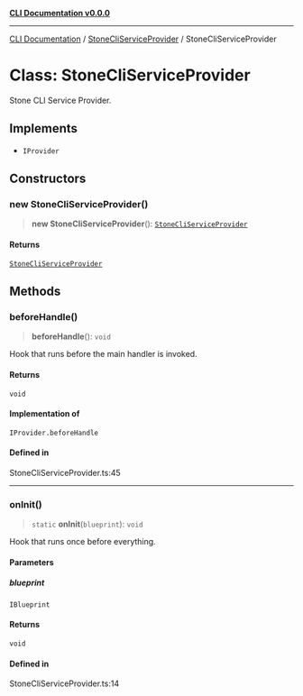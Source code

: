 [**CLI Documentation v0.0.0**](../../README.md)

***

[CLI Documentation](../../modules.md) / [StoneCliServiceProvider](../README.md) / StoneCliServiceProvider

# Class: StoneCliServiceProvider

Stone CLI Service Provider.

## Implements

- `IProvider`

## Constructors

### new StoneCliServiceProvider()

> **new StoneCliServiceProvider**(): [`StoneCliServiceProvider`](StoneCliServiceProvider.md)

#### Returns

[`StoneCliServiceProvider`](StoneCliServiceProvider.md)

## Methods

### beforeHandle()

> **beforeHandle**(): `void`

Hook that runs before the main handler is invoked.

#### Returns

`void`

#### Implementation of

`IProvider.beforeHandle`

#### Defined in

StoneCliServiceProvider.ts:45

***

### onInit()

> `static` **onInit**(`blueprint`): `void`

Hook that runs once before everything.

#### Parameters

##### blueprint

`IBlueprint`

#### Returns

`void`

#### Defined in

StoneCliServiceProvider.ts:14
